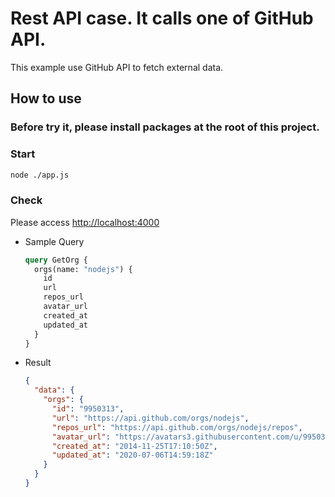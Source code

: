 # Rest API case. It calls one of GitHub API.

This example use GitHub API to fetch external data.

## How to use

### Before try it, please install packages at the root of this project.

### Start

```bash
node ./app.js
```

### Check

Please access [http://localhost:4000](http://localhost:4000)

- Sample Query

  ```graphql
  query GetOrg {
    orgs(name: "nodejs") {
      id
      url
      repos_url
      avatar_url
      created_at
      updated_at
    }
  }
  ```

- Result

  ```json
  {
    "data": {
      "orgs": {
        "id": "9950313",
        "url": "https://api.github.com/orgs/nodejs",
        "repos_url": "https://api.github.com/orgs/nodejs/repos",
        "avatar_url": "https://avatars3.githubusercontent.com/u/9950313?v=4",
        "created_at": "2014-11-25T17:10:50Z",
        "updated_at": "2020-07-06T14:59:18Z"
      }
    }
  }
  ```
